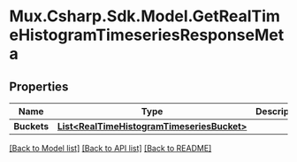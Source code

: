 # Mux.Csharp.Sdk.Model.GetRealTimeHistogramTimeseriesResponseMeta

## Properties

Name | Type | Description | Notes
------------ | ------------- | ------------- | -------------
**Buckets** | [**List&lt;RealTimeHistogramTimeseriesBucket&gt;**](RealTimeHistogramTimeseriesBucket.md) |  | [optional] 

[[Back to Model list]](../README.md#documentation-for-models) [[Back to API list]](../README.md#documentation-for-api-endpoints) [[Back to README]](../README.md)

